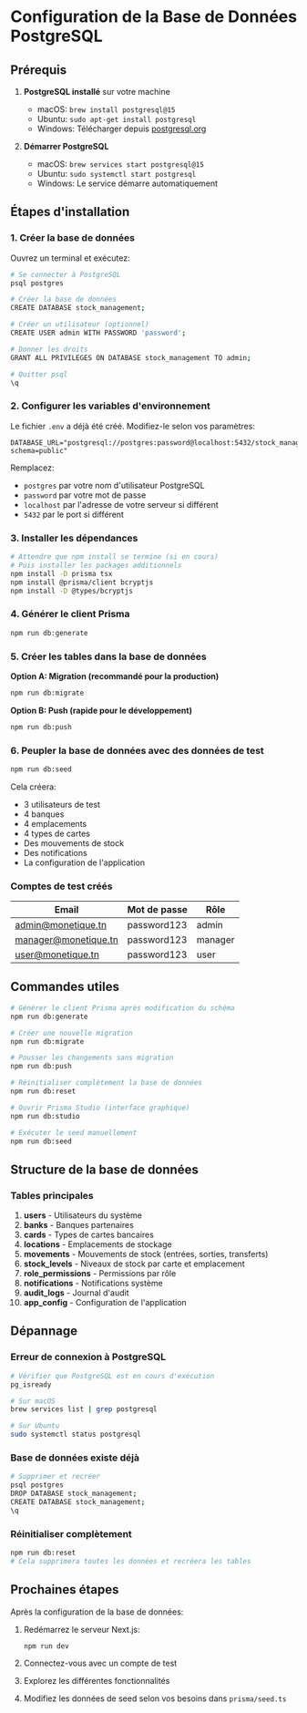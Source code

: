 # Configuration de la Base de Données PostgreSQL

## Prérequis

1. **PostgreSQL installé** sur votre machine
   - macOS: `brew install postgresql@15`
   - Ubuntu: `sudo apt-get install postgresql`
   - Windows: Télécharger depuis [postgresql.org](https://www.postgresql.org/download/)

2. **Démarrer PostgreSQL**
   - macOS: `brew services start postgresql@15`
   - Ubuntu: `sudo systemctl start postgresql`
   - Windows: Le service démarre automatiquement

## Étapes d'installation

### 1. Créer la base de données

Ouvrez un terminal et exécutez:

```bash
# Se connecter à PostgreSQL
psql postgres

# Créer la base de données
CREATE DATABASE stock_management;

# Créer un utilisateur (optionnel)
CREATE USER admin WITH PASSWORD 'password';

# Donner les droits
GRANT ALL PRIVILEGES ON DATABASE stock_management TO admin;

# Quitter psql
\q
```

### 2. Configurer les variables d'environnement

Le fichier `.env` a déjà été créé. Modifiez-le selon vos paramètres:

```env
DATABASE_URL="postgresql://postgres:password@localhost:5432/stock_management?schema=public"
```

Remplacez:
- `postgres` par votre nom d'utilisateur PostgreSQL
- `password` par votre mot de passe
- `localhost` par l'adresse de votre serveur si différent
- `5432` par le port si différent

### 3. Installer les dépendances

```bash
# Attendre que npm install se termine (si en cours)
# Puis installer les packages additionnels
npm install -D prisma tsx
npm install @prisma/client bcryptjs
npm install -D @types/bcryptjs
```

### 4. Générer le client Prisma

```bash
npm run db:generate
```

### 5. Créer les tables dans la base de données

**Option A: Migration (recommandé pour la production)**
```bash
npm run db:migrate
```

**Option B: Push (rapide pour le développement)**
```bash
npm run db:push
```

### 6. Peupler la base de données avec des données de test

```bash
npm run db:seed
```

Cela créera:
- 3 utilisateurs de test
- 4 banques
- 4 emplacements
- 4 types de cartes
- Des mouvements de stock
- Des notifications
- La configuration de l'application

### Comptes de test créés

| Email | Mot de passe | Rôle |
|-------|--------------|------|
| admin@monetique.tn | password123 | admin |
| manager@monetique.tn | password123 | manager |
| user@monetique.tn | password123 | user |

## Commandes utiles

```bash
# Générer le client Prisma après modification du schéma
npm run db:generate

# Créer une nouvelle migration
npm run db:migrate

# Pousser les changements sans migration
npm run db:push

# Réinitialiser complètement la base de données
npm run db:reset

# Ouvrir Prisma Studio (interface graphique)
npm run db:studio

# Exécuter le seed manuellement
npm run db:seed
```

## Structure de la base de données

### Tables principales

1. **users** - Utilisateurs du système
2. **banks** - Banques partenaires
3. **cards** - Types de cartes bancaires
4. **locations** - Emplacements de stockage
5. **movements** - Mouvements de stock (entrées, sorties, transferts)
6. **stock_levels** - Niveaux de stock par carte et emplacement
7. **role_permissions** - Permissions par rôle
8. **notifications** - Notifications système
9. **audit_logs** - Journal d'audit
10. **app_config** - Configuration de l'application

## Dépannage

### Erreur de connexion à PostgreSQL

```bash
# Vérifier que PostgreSQL est en cours d'exécution
pg_isready

# Sur macOS
brew services list | grep postgresql

# Sur Ubuntu
sudo systemctl status postgresql
```

### Base de données existe déjà

```bash
# Supprimer et recréer
psql postgres
DROP DATABASE stock_management;
CREATE DATABASE stock_management;
\q
```

### Réinitialiser complètement

```bash
npm run db:reset
# Cela supprimera toutes les données et recréera les tables
```

## Prochaines étapes

Après la configuration de la base de données:

1. Redémarrez le serveur Next.js:
   ```bash
   npm run dev
   ```

2. Connectez-vous avec un compte de test

3. Explorez les différentes fonctionnalités

4. Modifiez les données de seed selon vos besoins dans `prisma/seed.ts`
